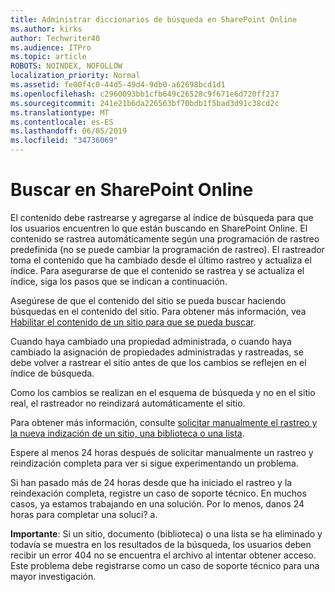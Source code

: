 ```yaml
---
title: Administrar diccionarios de búsqueda en SharePoint Online
ms.author: kirks
author: Techwriter40
ms.audience: ITPro
ms.topic: article
ROBOTS: NOINDEX, NOFOLLOW
localization_priority: Normal
ms.assetid: fe00f4c0-44d5-49d4-9db0-a62698bcd1d1
ms.openlocfilehash: c2960093bb1cfb649c26528c9f671e6d720ff237
ms.sourcegitcommit: 241e21b6da226563bf70bdb1f5bad3d91c38cd2c
ms.translationtype: MT
ms.contentlocale: es-ES
ms.lasthandoff: 06/05/2019
ms.locfileid: "34736069"
---
```

# <a name="search-in-sharepoint-online"></a>Buscar en SharePoint Online

El contenido debe rastrearse y agregarse al índice de búsqueda para que los usuarios encuentren lo que están buscando en SharePoint Online. El contenido se rastrea automáticamente según una programación de rastreo predefinida (no se puede cambiar la programación de rastreo). El rastreador toma el contenido que ha cambiado desde el último rastreo y actualiza el índice. Para asegurarse de que el contenido se rastrea y se actualiza el índice, siga los pasos que se indican a continuación.

Asegúrese de que el contenido del sitio se pueda buscar haciendo búsquedas en el contenido del sitio. Para obtener más información, vea [Habilitar el contenido de un sitio para que se pueda buscar](https://docs.microsoft.com/en-us/sharepoint/make-site-content-searchable).

Cuando haya cambiado una propiedad administrada, o cuando haya cambiado la asignación de propiedades administradas y rastreadas, se debe volver a rastrear el sitio antes de que los cambios se reflejen en el índice de búsqueda. 

Como los cambios se realizan en el esquema de búsqueda y no en el sitio real, el rastreador no reindizará automáticamente el sitio. 

Para obtener más información, consulte [solicitar manualmente el rastreo y la nueva indización de un sitio, una biblioteca o una lista](https://docs.microsoft.com/en-us/sharepoint/crawl-site-conten).

 Espere al menos 24 horas después de solicitar manualmente un rastreo y reindización completa para ver si sigue experimentando un problema. 

Si han pasado más de 24 horas desde que ha iniciado el rastreo y la reindexación completa, registre un caso de soporte técnico. En muchos casos, ya estamos trabajando en una solución. Por lo menos, danos 24 horas para completar una soluci? a.

**Importante**: Si un sitio, documento (biblioteca) o una lista se ha eliminado y todavía se muestra en los resultados de la búsqueda, los usuarios deben recibir un error 404 no se encuentra el archivo al intentar obtener acceso. Este problema debe registrarse como un caso de soporte técnico para una mayor investigación. 



